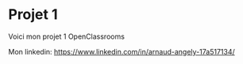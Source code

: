 # Projet 1
Voici mon projet 1 OpenClassrooms

Mon linkedin: https://www.linkedin.com/in/arnaud-angely-17a517134/
